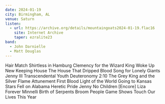 ```yaml
---
date: 2024-01-19
city: Birmingham, AL
venue: Saturn
listen:
  - url: https://archive.org/details/mountaingoats2024-01-19.flac16
    site: Internet Archive
    taper: ezralite23
band:
  - John Darnielle
  - Matt Douglas
---
```

Hair Match
Shirtless in Hamburg
Clemency for the Wizard King
Woke Up New
Keeping House
The House That Dripped Blood
Song for Lonely Giants
Jenny III
Transcendental Youth
Deuteronomy 2:10
The Grey King and the Silver Flame Attunement
First Blood
Light of the World
Going to Kansas
Stars Fell on Alabama
Heretic Pride
Jenny
No Children
[Encore]
Liza Forever Minnelli
Birth of Serpents
Broom People
Game Shows Touch Our Lives
This Year
